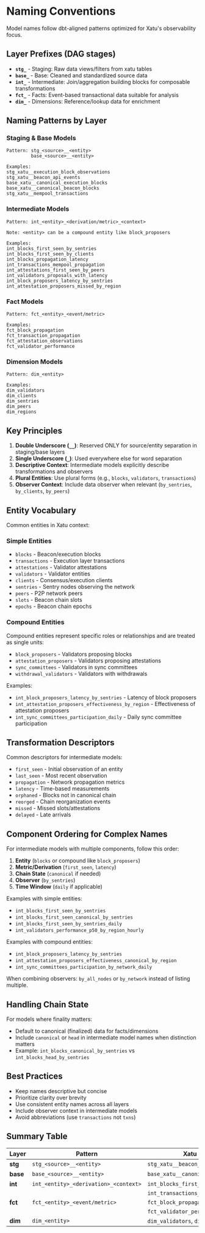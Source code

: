 # Naming Conventions

Model names follow dbt-aligned patterns optimized for Xatu's observability focus.

## Layer Prefixes (DAG stages)

- **`stg_`** - Staging: Raw data views/filters from xatu tables
- **`base_`** - Base: Cleaned and standardized source data
- **`int_`** - Intermediate: Join/aggregation building blocks for composable transformations
- **`fct_`** - Facts: Event-based transactional data suitable for analysis
- **`dim_`** - Dimensions: Reference/lookup data for enrichment

## Naming Patterns by Layer

### Staging & Base Models
```
Pattern: stg_<source>__<entity>
         base_<source>__<entity>

Examples:
stg_xatu__execution_block_observations
stg_xatu__beacon_api_events
base_xatu__canonical_execution_blocks
base_xatu__canonical_beacon_blocks
stg_xatu__mempool_transactions
```

### Intermediate Models
```
Pattern: int_<entity>_<derivation/metric>_<context>

Note: <entity> can be a compound entity like block_proposers

Examples:
int_blocks_first_seen_by_sentries
int_blocks_first_seen_by_clients
int_blocks_propagation_latency
int_transactions_mempool_propagation
int_attestations_first_seen_by_peers
int_validators_proposals_with_latency
int_block_proposers_latency_by_sentries
int_attestation_proposers_missed_by_region
```

### Fact Models
```
Pattern: fct_<entity>_<event/metric>

Examples:
fct_block_propagation
fct_transaction_propagation
fct_attestation_observations
fct_validator_performance
```

### Dimension Models
```
Pattern: dim_<entity>

Examples:
dim_validators
dim_clients
dim_sentries
dim_peers
dim_regions
```

## Key Principles

1. **Double Underscore (`__`)**: Reserved ONLY for source/entity separation in staging/base layers
2. **Single Underscore (`_`)**: Used everywhere else for word separation
3. **Descriptive Context**: Intermediate models explicitly describe transformations and observers
4. **Plural Entities**: Use plural forms (e.g., `blocks`, `validators`, `transactions`)
5. **Observer Context**: Include data observer when relevant (`by_sentries`, `by_clients`, `by_peers`)

## Entity Vocabulary

Common entities in Xatu context:

### Simple Entities
- `blocks` - Beacon/execution blocks
- `transactions` - Execution layer transactions
- `attestations` - Validator attestations
- `validators` - Validator entities
- `clients` - Consensus/execution clients
- `sentries` - Sentry nodes observing the network
- `peers` - P2P network peers
- `slots` - Beacon chain slots
- `epochs` - Beacon chain epochs

### Compound Entities
Compound entities represent specific roles or relationships and are treated as single units:
- `block_proposers` - Validators proposing blocks
- `attestation_proposers` - Validators proposing attestations
- `sync_committees` - Validators in sync committees
- `withdrawal_validators` - Validators with withdrawals

Examples:
- `int_block_proposers_latency_by_sentries` - Latency of block proposers
- `int_attestation_proposers_effectiveness_by_region` - Effectiveness of attestation proposers
- `int_sync_committees_participation_daily` - Daily sync committee participation

## Transformation Descriptors

Common descriptors for intermediate models:
- `first_seen` - Initial observation of an entity
- `last_seen` - Most recent observation
- `propagation` - Network propagation metrics
- `latency` - Time-based measurements
- `orphaned` - Blocks not in canonical chain
- `reorged` - Chain reorganization events
- `missed` - Missed slots/attestations
- `delayed` - Late arrivals

## Component Ordering for Complex Names

For intermediate models with multiple components, follow this order:
1. **Entity** (`blocks` or compound like `block_proposers`)
2. **Metric/Derivation** (`first_seen`, `latency`)
3. **Chain State** (`canonical` if needed)
4. **Observer** (`by_sentries`)
5. **Time Window** (`daily` if applicable)

Examples with simple entities:
- `int_blocks_first_seen_by_sentries`
- `int_blocks_first_seen_canonical_by_sentries`
- `int_blocks_first_seen_by_sentries_daily`
- `int_validators_performance_p50_by_region_hourly`

Examples with compound entities:
- `int_block_proposers_latency_by_sentries`
- `int_attestation_proposers_effectiveness_canonical_by_region`
- `int_sync_committees_participation_by_network_daily`

When combining observers: `by_all_nodes` or `by_network` instead of listing multiple.

## Handling Chain State

For models where finality matters:
- Default to canonical (finalized) data for facts/dimensions
- Include `canonical` or `head` in intermediate model names when distinction matters
- Example: `int_blocks_canonical_by_sentries` vs `int_blocks_head_by_sentries`

## Best Practices

- Keep names descriptive but concise
- Prioritize clarity over brevity
- Use consistent entity names across all layers
- Include observer context in intermediate models
- Avoid abbreviations (use `transactions` not `txns`)

## Summary Table

| Layer          | Pattern                                | Xatu Examples                              |
|----------------|----------------------------------------|--------------------------------------------|
| **stg**        | `stg_<source>__<entity>`               | `stg_xatu__beacon_api_events`             |
| **base**       | `base_<source>__<entity>`              | `base_xatu__canonical_execution_blocks`   |
| **int**        | `int_<entity>_<derivation>_<context>`  | `int_blocks_first_seen_by_sentries`       |
|                |                                        | `int_transactions_mempool_latency`        |
| **fct**        | `fct_<entity>_<event/metric>`          | `fct_block_propagation`                   |
|                |                                        | `fct_validator_performance`               |
| **dim**        | `dim_<entity>`                         | `dim_validators`, `dim_sentries`          |